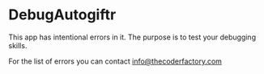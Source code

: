 DebugAutogiftr
==============

This app has intentional errors in it. The purpose is to test your debugging skills.

For the list of errors you can contact info@thecoderfactory.com
